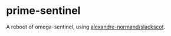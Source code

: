 # prime-sentinel

A reboot of omega-sentinel, using [alexandre-normand/slackscot](https://github.com/alexandre-normand/slackscot).
